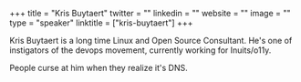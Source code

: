 +++
title = "Kris Buytaert"
twitter = ""
linkedin = ""
website = ""
image = ""
type = "speaker"
linktitle = ["kris-buytaert"]
+++

Kris Buytaert is a long time Linux and Open Source Consultant. He's one of
instigators of the devops movement, currently working for Inuits/o11y.

People curse at him when they realize it's DNS.
